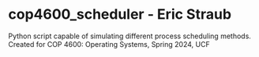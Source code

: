 # cop4600_scheduler - Eric Straub
Python script capable of simulating different process scheduling methods.
Created for COP 4600: Operating Systems, Spring 2024, UCF
